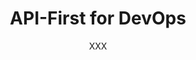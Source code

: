 ---
published: false
layout: post
title: API-First for DevOps
author: XXX
author_link: XXX
categories:
- Teams
- Engineering
---